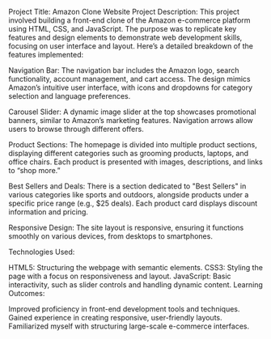 Project Title: Amazon Clone Website
Project Description:
This project involved building a front-end clone of the Amazon e-commerce platform using HTML, CSS, and JavaScript. The purpose was to replicate key features and design elements to demonstrate web development skills, focusing on user interface and layout. Here’s a detailed breakdown of the features implemented:

Navigation Bar: The navigation bar includes the Amazon logo, search functionality, account management, and cart access. The design mimics Amazon’s intuitive user interface, with icons and dropdowns for category selection and language preferences.

Carousel Slider: A dynamic image slider at the top showcases promotional banners, similar to Amazon’s marketing features. Navigation arrows allow users to browse through different offers.

Product Sections: The homepage is divided into multiple product sections, displaying different categories such as grooming products, laptops, and office chairs. Each product is presented with images, descriptions, and links to “shop more.”

Best Sellers and Deals: There is a section dedicated to "Best Sellers" in various categories like sports and outdoors, alongside products under a specific price range (e.g., $25 deals). Each product card displays discount information and pricing.

Responsive Design: The site layout is responsive, ensuring it functions smoothly on various devices, from desktops to smartphones.

Technologies Used:

HTML5: Structuring the webpage with semantic elements.
CSS3: Styling the page with a focus on responsiveness and layout.
JavaScript: Basic interactivity, such as slider controls and handling dynamic content.
Learning Outcomes:

Improved proficiency in front-end development tools and techniques.
Gained experience in creating responsive, user-friendly layouts.
Familiarized myself with structuring large-scale e-commerce interfaces.
